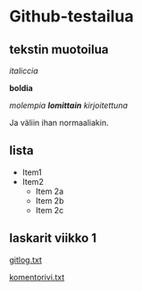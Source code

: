 # Github-testailua
## tekstin muotoilua
*italiccia*

**boldia**

_molempia **lomittain** kirjoitettuna_

Ja väliin ihan normaaliakin.


## lista
* Item1
* Item2
  * Item 2a
  * Item 2b
  * Item 2c

## laskarit viikko 1
[gitlog.txt](https://github.com/jpparkkari/ot-harjoitustyo/blob/master/laskarit/viikko1/gitlog.txt)

[komentorivi.txt](https://github.com/jpparkkari/ot-harjoitustyo/blob/master/laskarit/viikko1/komentorivi.txt)
